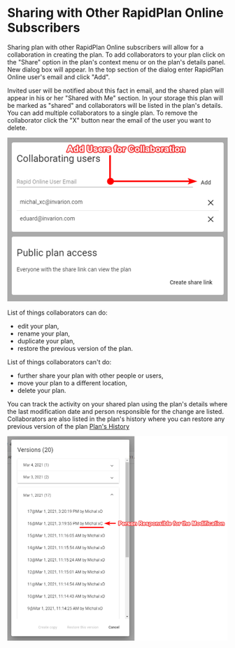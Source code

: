 # Sharing with Other RapidPlan Online Subscribers

Sharing plan with other RapidPlan Online subscribers will allow for a collaboration in creating the plan. To add collaborators to your plan click on the "Share" option in the plan's context menu or on the plan's details panel. New dialog box will appear. In the top section of the dialog enter RapidPlan Online user's email and click "Add".

Invited user will be notified about this fact in email, and the shared plan will appear in his or her "Shared with Me" section. In your storage this plan will be marked as "shared" and collaborators will be listed in the plan's details. You can add multiple collaborators to a single plan. To remove the collaborator click the "X" button near the email of the user you want to delete.

![Share Plan Dialogue](./assets/Adding_Users_To_The_Plan.png)

List of things collaborators can do:

- edit your plan,
- rename your plan,
- duplicate your plan,
- restore the previous version of the plan.

List of things collaborators can't do:

- further share your plan with other people or users,
- move your plan to a different location,
- delete your plan.  

You can track the activity on your shared plan using the plan's details where the last modification date and person responsible for the change are listed. Collaborators are also listed in the plan's history where you can restore any previous version of the plan [Plan's History](./3.9%20Plan's%20History.md)

![Plan's History](./assets/Collaborators_In_Plan_History.png)
  